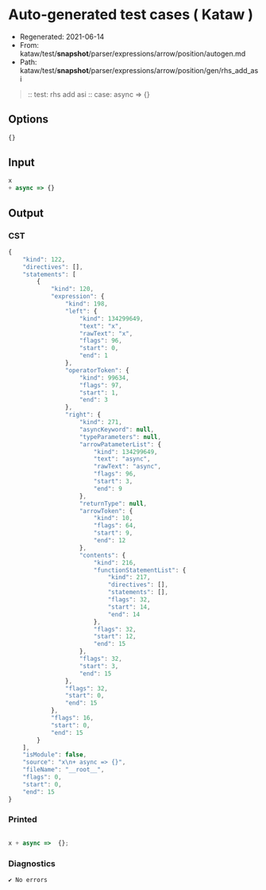 # Auto-generated test cases ( Kataw )
- Regenerated: 2021-06-14
- From: kataw/test/__snapshot__/parser/expressions/arrow/position/autogen.md
- Path: kataw/test/__snapshot__/parser/expressions/arrow/position/gen/rhs_add_asi
> :: test: rhs add asi
> :: case: async => {}
## Options

`````js
{}
`````
## Input

`````js
x
+ async => {}
`````
## Output

### CST

```javascript
{
    "kind": 122,
    "directives": [],
    "statements": [
        {
            "kind": 120,
            "expression": {
                "kind": 198,
                "left": {
                    "kind": 134299649,
                    "text": "x",
                    "rawText": "x",
                    "flags": 96,
                    "start": 0,
                    "end": 1
                },
                "operatorToken": {
                    "kind": 99634,
                    "flags": 97,
                    "start": 1,
                    "end": 3
                },
                "right": {
                    "kind": 271,
                    "asyncKeyword": null,
                    "typeParameters": null,
                    "arrowPatameterList": {
                        "kind": 134299649,
                        "text": "async",
                        "rawText": "async",
                        "flags": 96,
                        "start": 3,
                        "end": 9
                    },
                    "returnType": null,
                    "arrowToken": {
                        "kind": 10,
                        "flags": 64,
                        "start": 9,
                        "end": 12
                    },
                    "contents": {
                        "kind": 216,
                        "functionStatementList": {
                            "kind": 217,
                            "directives": [],
                            "statements": [],
                            "flags": 32,
                            "start": 14,
                            "end": 14
                        },
                        "flags": 32,
                        "start": 12,
                        "end": 15
                    },
                    "flags": 32,
                    "start": 3,
                    "end": 15
                },
                "flags": 32,
                "start": 0,
                "end": 15
            },
            "flags": 16,
            "start": 0,
            "end": 15
        }
    ],
    "isModule": false,
    "source": "x\n+ async => {}",
    "fileName": "__root__",
    "flags": 0,
    "start": 0,
    "end": 15
}
```

### Printed

```javascript

x + async =>  {};
```

### Diagnostics

```javascript
✔ No errors
```

